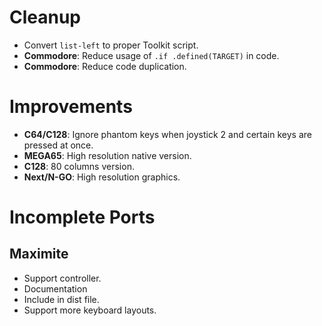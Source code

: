 # Cleanup

- Convert `list-left` to proper Toolkit script.
- **Commodore**: Reduce usage of `.if .defined(TARGET)` in code.
- **Commodore**: Reduce code duplication.

# Improvements

- **C64/C128**: Ignore phantom keys when joystick 2 and certain keys are pressed at once.
- **MEGA65**: High resolution native version.
- **C128**: 80 columns version.
- **Next/N-GO**: High resolution graphics.

# Incomplete Ports

## Maximite

- Support controller.
- Documentation
- Include in dist file.
- Support more keyboard layouts.
